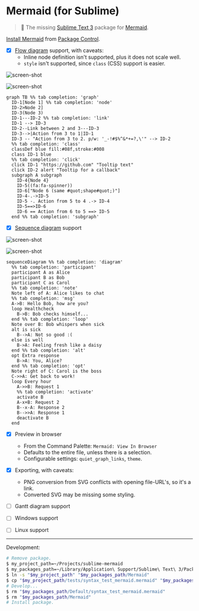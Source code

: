 # Mermaid (for Sublime)

> :tropical_fish: The missing [Sublime Text 3][] package for [Mermaid][].

[Install Mermaid][] from [Package Control][].

- [x] [Flow diagram][] support, with caveats:
  - Inline node definition isn't supported, plus it does not scale well.
  - `style` isn't supported, since `class` (CSS) support is easier.

![screen-shot](https://user-images.githubusercontent.com/100884/37049332-71bfaabc-2125-11e8-8ec3-0202e925a494.png)

![screen-shot](https://user-images.githubusercontent.com/100884/37049872-28bf2fe8-2127-11e8-90fa-ff33fab47ed8.png)

```mermaid
graph TB %% tab completion: 'graph'
  ID-1[Node 1] %% tab completion: 'node'
  ID-2>Node 2]
  ID-3(Node 3)
  ID-1---ID-2 %% tab completion: 'link'
  ID-1 --> ID-3
  ID-2--Link between 2 and 3---ID-3
  ID-3-->|Action from 3 to 1|ID-1
  ID-3 -- "Action from 3 to 2. p/w: '_-!#$%^&*+=?,\'" --> ID-2
  %% tab completion: 'class'
  classDef blue fill:#08f,stroke:#008
  class ID-1 blue
  %% tab completion: 'click'
  click ID-1 "https://github.com" "Tooltip text"
  click ID-2 alert "Tooltip for a callback"
  subgraph A subgraph
    ID-4{Node 4}
    ID-5((fa:fa-spinner))
    ID-6["Node 6 (same #quot;shape#quot;)"]
    ID-4-.->ID-5
    ID-5 -. Action from 5 to 4 .-> ID-4
    ID-5==>ID-6
    ID-6 == Action from 6 to 5 ==> ID-5
  end %% tab completion: 'subgraph'
```

- [x] [Sequence diagram][] support

![screen-shot](https://user-images.githubusercontent.com/100884/37049543-fbfe0d68-2125-11e8-83a7-66fada3c8a49.png)

![screen-shot](https://user-images.githubusercontent.com/100884/32150208-08c92338-bccd-11e7-8402-284674c0cbb6.png)

```mermaid
sequenceDiagram %% tab completion: 'diagram'
  %% tab completion: 'participant'
  participant A as Alice
  participant B as Bob
  participant C as Carol
  %% tab completion: 'note'
  Note left of A: Alice likes to chat
  %% tab completion: 'msg'
  A->B: Hello Bob, how are you?
  loop Healthcheck
    B->B: Bob checks himself...
  end %% tab completion: 'loop'
  Note over B: Bob whispers when sick
  alt is sick
    B-->A: Not so good :(
  else is well
    B->A: Feeling fresh like a daisy
  end %% tab completion: 'alt'
  opt Extra response
    B->A: You, Alice?
  end %% tab completion: 'opt'
  Note right of C: Carol is the boss
  C->>A: Get back to work!
  loop Every hour
    A->>B: Request 1
    %% tab completion: 'activate'
    activate B
    A-x+B: Request 2
    B--x-A: Response 2
    B-->>A: Response 1
    deactivate B
  end
```

- [x] Preview in browser
  - From the Command Palette: `Mermaid: View In Browser`
  - Defaults to the entire file, unless there is a selection.
  - Configurable settings: `quiet_graph_links`, `theme`.

- [x] Exporting, with caveats:
  - PNG conversion from SVG conflicts with opening file-URL's, so it's a link.
  - Converted SVG may be missing some styling.

- [ ] Gantt diagram support
- [ ] Windows support
- [ ] Linux support

[Sublime Text 3]: http://www.sublimetext.com
[Mermaid]: http://knsv.github.io/mermaid
[Flow diagram]: https://mermaidjs.github.io/flowchart.html
[Sequence diagram]: https://mermaidjs.github.io/sequenceDiagram.html
[Install Mermaid]: https://packagecontrol.io/packages/Mermaid
[Package Control]: https://packagecontrol.io

---

Development:

```sh
# Remove package.
$ my_project_path=~/Projects/sublime-mermaid
$ my_packages_path=~/Library/Application\ Support/Sublime\ Text\ 3/Packages
$ ln -s "$my_project_path" "$my_packages_path/Mermaid"
$ cp "$my_project_path/tests/syntax_test_mermaid.mermaid" "$my_packages_path/Default"
# Develop...
$ rm "$my_packages_path/Default/syntax_test_mermaid.mermaid"
$ rm "$my_packages_path/Mermaid"
# Install package.
```
